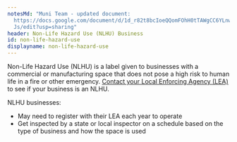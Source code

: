 ```yaml
---
notesMd: "Muni Team - updated document:
  https://docs.google.com/document/d/1d_r82t8bcIoeQQomFOhH0tTAWgCC6YLnw7tDSewdX\
  Js/edit?usp=sharing"
header: Non-Life Hazard Use (NLHU) Business
id: non-life-hazard-use
displayname: non-life-hazard-use
---
```


Non-Life Hazard Use (NLHU) is a label given to businesses with a commercial or manufacturing space that does not pose a high risk to human life in a fire or other emergency. [Contact your Local Enforcing Agency (LEA)](https://www.nj.gov/dca/divisions/dfs/pdf/fire_code_enforcement_director.pdf) to see if your business is an NLHU.

NLHU businesses:

- May need to register with their LEA each year to operate
- Get inspected by a state or local inspector on a schedule based on the type of business and how the space is used

